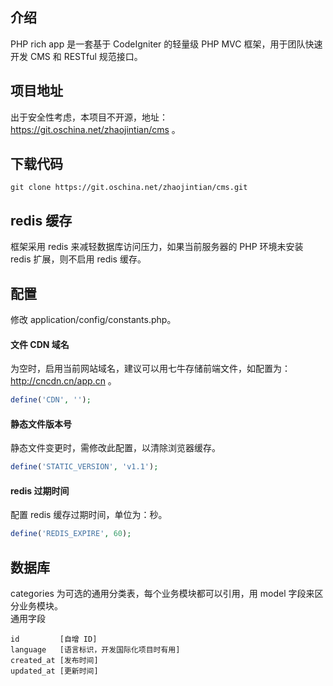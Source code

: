 ## 介绍
PHP rich app 是一套基于 CodeIgniter 的轻量级 PHP MVC 框架，用于团队快速开发 CMS 和 RESTful 规范接口。

## 项目地址
出于安全性考虑，本项目不开源，地址：https://git.oschina.net/zhaojintian/cms 。

## 下载代码
```
git clone https://git.oschina.net/zhaojintian/cms.git
```
## redis 缓存
框架采用 redis 来减轻数据库访问压力，如果当前服务器的 PHP 环境未安装 redis 扩展，则不启用 redis 缓存。

## 配置
修改 application/config/constants.php。

#### 文件 CDN 域名
为空时，启用当前网站域名，建议可以用七牛存储前端文件，如配置为：http://cncdn.cn/app.cn 。
```php
define('CDN', '');
```
#### 静态文件版本号
静态文件变更时，需修改此配置，以清除浏览器缓存。
```php
define('STATIC_VERSION', 'v1.1');
```
#### redis 过期时间
配置 redis 缓存过期时间，单位为：秒。
```php
define('REDIS_EXPIRE', 60);
```

## 数据库
categories 为可选的通用分类表，每个业务模块都可以引用，用 model 字段来区分业务模块。  
通用字段
```
id         [自增 ID]
language   [语言标识，开发国际化项目时有用]
created_at [发布时间]
updated_at [更新时间]
```

